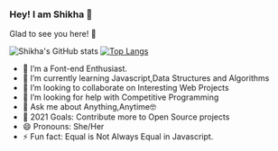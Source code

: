 ### Hey! I am Shikha 👋
Glad to see you here! 🤩

![Shikha's GitHub stats](https://github-readme-stats.vercel.app/api?username=ishikharai&show_icons=true&theme=radical)     [![Top Langs](https://github-readme-stats.vercel.app/api/top-langs/?username=ishikharai&langs_count=8&show_icons=true&theme=radical)](https://github.com/ishikharai/github-readme-stats)




- 🔭 I’m a Font-end Enthusiast. 
- 🌱 I’m currently learning Javascript,Data Structures and Algorithms
- 👯 I’m looking to collaborate on Interesting Web Projects
- 🤔 I’m looking for help with Competitive Programming
- 💬 Ask me about Anything,Anytime🤓
-  🥅 2021 Goals: Contribute more to Open Source projects
- 😄 Pronouns: She/Her
- ⚡ Fun fact: Equal is Not Always Equal in Javascript.
